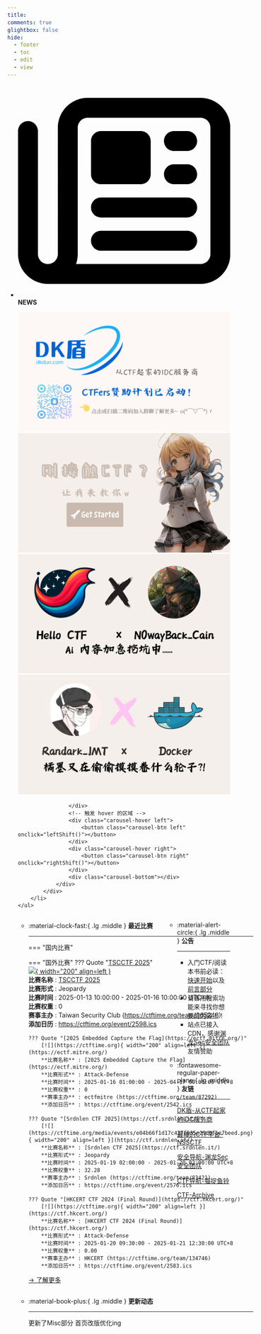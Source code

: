 ```yaml
---
title: 
comments: true
glightbox: false
hide:
  - footer
  - toc
  - edit
  - view
---
```


<div class="grid cards">
    <ul>
        <li>
            <p><span class="twemoji lg middle"><svg xmlns="http://www.w3.org/2000/svg"
                        viewBox="0 0 512 512"><!--! Font Awesome Free 6.5.1 by @fontawesome - https://fontawesome.com License - https://fontawesome.com/license/free (Icons: CC BY 4.0, Fonts: SIL OFL 1.1, Code: MIT License) Copyright 2023 Fonticons, Inc.-->
                        <path
                            d="M168 80c-13.3 0-24 10.7-24 24v304c0 8.4-1.4 16.5-4.1 24H440c13.3 0 24-10.7 24-24V104c0-13.3-10.7-24-24-24H168zM72 480c-39.8 0-72-32.2-72-72V112c0-13.3 10.7-24 24-24s24 10.7 24 24v296c0 13.3 10.7 24 24 24s24-10.7 24-24V104c0-39.8 32.2-72 72-72h272c39.8 0 72 32.2 72 72v304c0 39.8-32.2 72-72 72H72zm104-344c0-13.3 10.7-24 24-24h96c13.3 0 24 10.7 24 24v80c0 13.3-10.7 24-24 24h-96c-13.3 0-24-10.7-24-24v-80zm200-24h32c13.3 0 24 10.7 24 24s-10.7 24-24 24h-32c-13.3 0-24-10.7-24-24s10.7-24 24-24zm0 80h32c13.3 0 24 10.7 24 24s-10.7 24-24 24h-32c-13.3 0-24-10.7-24-24s10.7-24 24-24zm-176 80h208c13.3 0 24 10.7 24 24s-10.7 24-24 24H200c-13.3 0-24-10.7-24-24s10.7-24 24-24zm0 80h208c13.3 0 24 10.7 24 24s-10.7 24-24 24H200c-13.3 0-24-10.7-24-24s10.7-24 24-24z">
                        </path>
                    </svg></span> <strong>NEWS</strong></p>
            <div class="grid cards">
                <div class="carousel">
                    <div class="carousel-container">
                        <a href="https://www.dkdun.cn/"><img src="./assets/banner-dkdun.png" /></a>
                        <a href="../hc-start/" target="_blank"><img src="./assets/banner-quickstart.png" /></a>
                        <a href="../hc-ai/" target="_blank"><img src="./assets/banner-update.png" /></a>
                        <a href="https://github.com/CTF-Archives" target="_blank"><img src="./assets/banner-Achieve.png" /></a>
                        
                    </div>
                    <!-- 触发 hover 的区域 -->
                    <div class="carousel-hover left">
                        <button class="carousel-btn left" onclick="leftShift()"></button>
                    </div>
                    <div class="carousel-hover right">
                        <button class="carousel-btn right" onclick="rightShift()"></button>
                    </div>
                    <div class="carousel-bottom"></div>
                </div>
            </div>
        </li>
    </ul>
</div>

<div class="grid grid-cols-8 gap-4" style="display: grid;grid-template-columns: 70% 30%;" markdown>

<div class="grid cards" style="display: grid; grid-template-columns: 1fr;" markdown>

<div class="grid cards" markdown>

-   :material-clock-fast:{ .lg .middle } __最近比赛__

    ---
    <!-- 主页赛事展示_开始 -->
    === "国内比赛"
    
    === "国外比赛"
        ??? Quote "[TSCCTF 2025](https://ctfd.tscctf.com/)"  
            [![](https://ctftime.org/media/events/TSC_logo_extra_large.png){ width="200" align=left }](https://ctfd.tscctf.com/)  
            **比赛名称** : [TSCCTF 2025](https://ctfd.tscctf.com/)  
            **比赛形式** : Jeopardy  
            **比赛时间** : 2025-01-13 10:00:00 - 2025-01-16 10:00:00 UTC+8  
            **比赛权重** : 0  
            **赛事主办** : Taiwan Security Club (https://ctftime.org/team/365248)  
            **添加日历** : https://ctftime.org/event/2598.ics  
            
        ??? Quote "[2025 Embedded Capture the Flag](https://ectf.mitre.org/)"  
            [![](https://ctftime.org){ width="200" align=left }](https://ectf.mitre.org/)  
            **比赛名称** : [2025 Embedded Capture the Flag](https://ectf.mitre.org/)  
            **比赛形式** : Attack-Defense  
            **比赛时间** : 2025-01-16 01:00:00 - 2025-04-17 00:00:00 UTC+8  
            **比赛权重** : 0  
            **赛事主办** : ectfmitre (https://ctftime.org/team/87292)  
            **添加日历** : https://ctftime.org/event/2542.ics  
            
        ??? Quote "[Srdnlen CTF 2025](https://ctf.srdnlen.it/)"  
            [![](https://ctftime.org/media/events/e04b66f1d17c437f935e29d0fbe7beed.png){ width="200" align=left }](https://ctf.srdnlen.it/)  
            **比赛名称** : [Srdnlen CTF 2025](https://ctf.srdnlen.it/)  
            **比赛形式** : Jeopardy  
            **比赛时间** : 2025-01-19 02:00:00 - 2025-01-20 02:00:00 UTC+8  
            **比赛权重** : 32.28  
            **赛事主办** : Srdnlen (https://ctftime.org/team/83421)  
            **添加日历** : https://ctftime.org/event/2576.ics  
            
        ??? Quote "[HKCERT CTF 2024 (Final Round)](https://ctf.hkcert.org/)"  
            [![](https://ctftime.org){ width="200" align=left }](https://ctf.hkcert.org/)  
            **比赛名称** : [HKCERT CTF 2024 (Final Round)](https://ctf.hkcert.org/)  
            **比赛形式** : Attack-Defense  
            **比赛时间** : 2025-01-20 09:30:00 - 2025-01-21 12:30:00 UTC+8  
            **比赛权重** : 0.00  
            **赛事主办** : HKCERT (https://ctftime.org/team/134746)  
            **添加日历** : https://ctftime.org/event/2583.ics  
            
    <!-- 主页赛事展示_结束 -->
    [→ 了解更多](./Event/)

</div>
  <div class="grid cards" markdown>

-   :material-book-plus:{ .lg .middle } __更新动态__

    ---

    更新了Misc部分 首页改版优化ing

</div>  
</div>
<div class="grid cards" markdown>

<div class="grid cards" markdown>

-   :material-alert-circle:{ .lg .middle } __公告__

    ---

    - 入门CTF/阅读本书前必读：[快速开始](./hc-start/)以及[前言部分](./hc-preface/)  
    - 请善用搜索功能来寻找你想要的内容！！
    - 站点已接入 CDN，感谢[渊龙Sec安全团队](https://dh.aabyss.cn)友情赞助

-   :fontawesome-regular-paper-plane:{ .lg .middle } __友链__

    ---

    [DK盾-从CTF起家的IDC服务商](https://www.dkdun.cn)

    [最棒的CTF平台-NSSCTF](https://www.nssctf.cn/)  

    [安全导航-渊龙Sec安全团队](https://dh.aabyss.cn)    

    [CTF导航-猫捉鱼铃](https://ctf.mzy0.com/)

    [CTF-Archive](https://github.com/CTF-Archives)

</div>   

</div>

</div>
